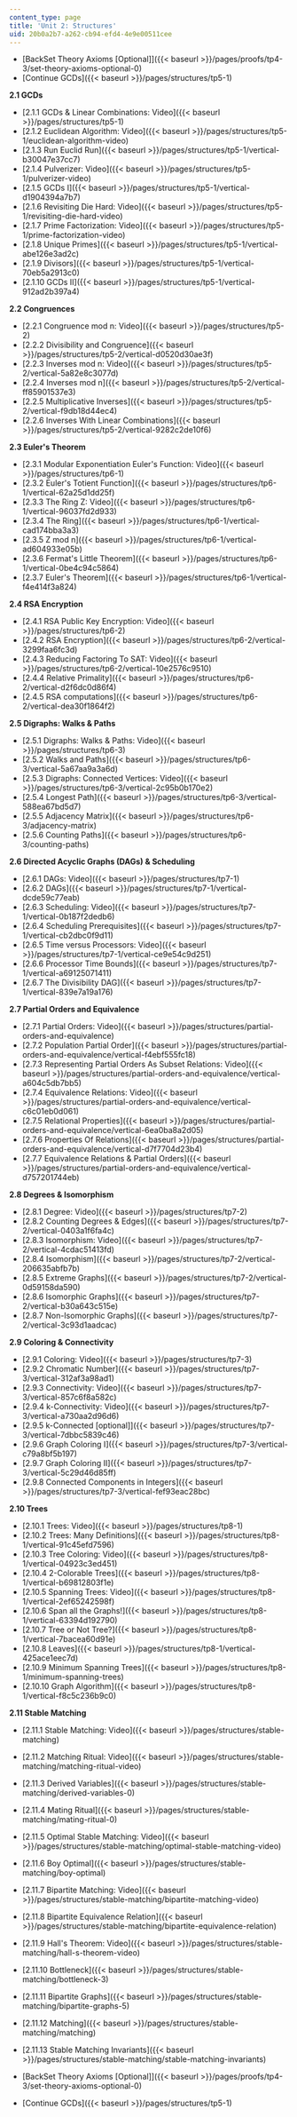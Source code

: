 ```yaml
---
content_type: page
title: 'Unit 2: Structures'
uid: 20b0a2b7-a262-cb94-efd4-4e9e00511cee
---
```


*   [BackSet Theory Axioms \[Optional\]]({{< baseurl >}}/pages/proofs/tp4-3/set-theory-axioms-optional-0)
*   [Continue GCDs]({{< baseurl >}}/pages/structures/tp5-1)

**2.1 GCDs**

*   [2.1.1 GCDs & Linear Combinations: Video]({{< baseurl >}}/pages/structures/tp5-1)
*   [2.1.2 Euclidean Algorithm: Video]({{< baseurl >}}/pages/structures/tp5-1/euclidean-algorithm-video)
*   [2.1.3 Run Euclid Run]({{< baseurl >}}/pages/structures/tp5-1/vertical-b30047e37cc7)
*   [2.1.4 Pulverizer: Video]({{< baseurl >}}/pages/structures/tp5-1/pulverizer-video)
*   [2.1.5 GCDs I]({{< baseurl >}}/pages/structures/tp5-1/vertical-d1904394a7b7)
*   [2.1.6 Revisiting Die Hard: Video]({{< baseurl >}}/pages/structures/tp5-1/revisiting-die-hard-video)
*   [2.1.7 Prime Factorization: Video]({{< baseurl >}}/pages/structures/tp5-1/prime-factorization-video)
*   [2.1.8 Unique Primes]({{< baseurl >}}/pages/structures/tp5-1/vertical-abe126e3ad2c)
*   [2.1.9 Divisors]({{< baseurl >}}/pages/structures/tp5-1/vertical-70eb5a2913c0)
*   [2.1.10 GCDs II]({{< baseurl >}}/pages/structures/tp5-1/vertical-912ad2b397a4)

**2.2 Congruences**

*   [2.2.1 Congruence mod n: Video]({{< baseurl >}}/pages/structures/tp5-2)
*   [2.2.2 Divisibility and Congruence]({{< baseurl >}}/pages/structures/tp5-2/vertical-d0520d30ae3f)
*   [2.2.3 Inverses mod n: Video]({{< baseurl >}}/pages/structures/tp5-2/vertical-5a82e8c3077d)
*   [2.2.4 Inverses mod n]({{< baseurl >}}/pages/structures/tp5-2/vertical-ff85901537e3)
*   [2.2.5 Multiplicative Inverses]({{< baseurl >}}/pages/structures/tp5-2/vertical-f9db18d44ec4)
*   [2.2.6 Inverses With Linear Combinations]({{< baseurl >}}/pages/structures/tp5-2/vertical-9282c2de10f6)

**2.3 Euler's Theorem**

*   [2.3.1 Modular Exponentiation Euler's Function: Video]({{< baseurl >}}/pages/structures/tp6-1)
*   [2.3.2 Euler's Totient Function]({{< baseurl >}}/pages/structures/tp6-1/vertical-62a25d1dd25f)
*   [2.3.3 The Ring Z: Video]({{< baseurl >}}/pages/structures/tp6-1/vertical-96037fd2d933)
*   [2.3.4 The Ring]({{< baseurl >}}/pages/structures/tp6-1/vertical-cad174bba3a3)
*   [2.3.5 Z mod n]({{< baseurl >}}/pages/structures/tp6-1/vertical-ad604933e05b)
*   [2.3.6 Fermat's Little Theorem]({{< baseurl >}}/pages/structures/tp6-1/vertical-0be4c94c5864)
*   [2.3.7 Euler's Theorem]({{< baseurl >}}/pages/structures/tp6-1/vertical-f4e414f3a824)

**2.4 RSA Encryption**

*   [2.4.1 RSA Public Key Encryption: Video]({{< baseurl >}}/pages/structures/tp6-2)
*   [2.4.2 RSA Encryption]({{< baseurl >}}/pages/structures/tp6-2/vertical-3299faa6fc3d)
*   [2.4.3 Reducing Factoring To SAT: Video]({{< baseurl >}}/pages/structures/tp6-2/vertical-10e2576c9510)
*   [2.4.4 Relative Primality]({{< baseurl >}}/pages/structures/tp6-2/vertical-d2f6dc0d86f4)
*   [2.4.5 RSA computations]({{< baseurl >}}/pages/structures/tp6-2/vertical-dea30f1864f2)

**2.5 Digraphs: Walks & Paths**

*   [2.5.1 Digraphs: Walks & Paths: Video]({{< baseurl >}}/pages/structures/tp6-3)
*   [2.5.2 Walks and Paths]({{< baseurl >}}/pages/structures/tp6-3/vertical-5a67aa9a3a6d)
*   [2.5.3 Digraphs: Connected Vertices: Video]({{< baseurl >}}/pages/structures/tp6-3/vertical-2c95b0b170e2)
*   [2.5.4 Longest Path]({{< baseurl >}}/pages/structures/tp6-3/vertical-588ea67bd5d7)
*   [2.5.5 Adjacency Matrix]({{< baseurl >}}/pages/structures/tp6-3/adjacency-matrix)
*   [2.5.6 Counting Paths]({{< baseurl >}}/pages/structures/tp6-3/counting-paths)

**2.6 Directed Acyclic Graphs (DAGs) & Scheduling**

*   [2.6.1 DAGs: Video]({{< baseurl >}}/pages/structures/tp7-1)
*   [2.6.2 DAGs]({{< baseurl >}}/pages/structures/tp7-1/vertical-dcde59c77eab)
*   [2.6.3 Scheduling: Video]({{< baseurl >}}/pages/structures/tp7-1/vertical-0b187f2dedb6)
*   [2.6.4 Scheduling Prerequisites]({{< baseurl >}}/pages/structures/tp7-1/vertical-cb2dbc0f9d11)
*   [2.6.5 Time versus Processors: Video]({{< baseurl >}}/pages/structures/tp7-1/vertical-ce9e54c9d251)
*   [2.6.6 Processor Time Bounds]({{< baseurl >}}/pages/structures/tp7-1/vertical-a69125071411)
*   [2.6.7 The Divisibility DAG]({{< baseurl >}}/pages/structures/tp7-1/vertical-839e7a19a176)

**2.7 Partial Orders and Equivalence**

*   [2.7.1 Partial Orders: Video]({{< baseurl >}}/pages/structures/partial-orders-and-equivalence)
*   [2.7.2 Population Partial Order]({{< baseurl >}}/pages/structures/partial-orders-and-equivalence/vertical-f4ebf555fc18)
*   [2.7.3 Representing Partial Orders As Subset Relations: Video]({{< baseurl >}}/pages/structures/partial-orders-and-equivalence/vertical-a604c5db7bb5)
*   [2.7.4 Equivalence Relations: Video]({{< baseurl >}}/pages/structures/partial-orders-and-equivalence/vertical-c6c01eb0d061)
*   [2.7.5 Relational Properties]({{< baseurl >}}/pages/structures/partial-orders-and-equivalence/vertical-6ea0ba8a2d05)
*   [2.7.6 Properties Of Relations]({{< baseurl >}}/pages/structures/partial-orders-and-equivalence/vertical-d7f7704d23b4)
*   [2.7.7 Equivalence Relations & Partial Orders]({{< baseurl >}}/pages/structures/partial-orders-and-equivalence/vertical-d757201744eb)

**2.8 Degrees & Isomorphism**

*   [2.8.1 Degree: Video]({{< baseurl >}}/pages/structures/tp7-2)
*   [2.8.2 Counting Degrees & Edges]({{< baseurl >}}/pages/structures/tp7-2/vertical-0403a1f6fa4c)
*   [2.8.3 Isomorphism: Video]({{< baseurl >}}/pages/structures/tp7-2/vertical-4cdac51413fd)
*   [2.8.4 Isomorphism]({{< baseurl >}}/pages/structures/tp7-2/vertical-206635abfb7b)
*   [2.8.5 Extreme Graphs]({{< baseurl >}}/pages/structures/tp7-2/vertical-0d59158da590)
*   [2.8.6 Isomorphic Graphs]({{< baseurl >}}/pages/structures/tp7-2/vertical-b30a643c515e)
*   [2.8.7 Non-Isomorphic Graphs]({{< baseurl >}}/pages/structures/tp7-2/vertical-3c93d1aadcac)

**2.9 Coloring & Connectivity**

*   [2.9.1 Coloring: Video]({{< baseurl >}}/pages/structures/tp7-3)
*   [2.9.2 Chromatic Number]({{< baseurl >}}/pages/structures/tp7-3/vertical-312af3a98ad1)
*   [2.9.3 Connectivity: Video]({{< baseurl >}}/pages/structures/tp7-3/vertical-857c6f8a582c)
*   [2.9.4 k-Connectivity: Video]({{< baseurl >}}/pages/structures/tp7-3/vertical-a730aa2d96d6)
*   [2.9.5 k-Connected \[optional\]]({{< baseurl >}}/pages/structures/tp7-3/vertical-7dbbc5839c46)
*   [2.9.6 Graph Coloring I]({{< baseurl >}}/pages/structures/tp7-3/vertical-c79a8bf5b197)
*   [2.9.7 Graph Coloring II]({{< baseurl >}}/pages/structures/tp7-3/vertical-5c29d46d85ff)
*   [2.9.8 Connected Components in Integers]({{< baseurl >}}/pages/structures/tp7-3/vertical-fef93eac28bc)

**2.10 Trees**

*   [2.10.1 Trees: Video]({{< baseurl >}}/pages/structures/tp8-1)
*   [2.10.2 Trees: Many Definitions]({{< baseurl >}}/pages/structures/tp8-1/vertical-91c45efd7596)
*   [2.10.3 Tree Coloring: Video]({{< baseurl >}}/pages/structures/tp8-1/vertical-04923c3ed451)
*   [2.10.4 2-Colorable Trees]({{< baseurl >}}/pages/structures/tp8-1/vertical-b69812803f1e)
*   [2.10.5 Spanning Trees: Video]({{< baseurl >}}/pages/structures/tp8-1/vertical-2ef65242598f)
*   [2.10.6 Span all the Graphs!]({{< baseurl >}}/pages/structures/tp8-1/vertical-63394d192790)
*   [2.10.7 Tree or Not Tree?]({{< baseurl >}}/pages/structures/tp8-1/vertical-7bacea60d91e)
*   [2.10.8 Leaves]({{< baseurl >}}/pages/structures/tp8-1/vertical-425ace1eec7d)
*   [2.10.9 Minimum Spanning Trees]({{< baseurl >}}/pages/structures/tp8-1/minimum-spanning-trees)
*   [2.10.10 Graph Algorithm]({{< baseurl >}}/pages/structures/tp8-1/vertical-f8c5c236b9c0)

**2.11 Stable Matching**

*   [2.11.1 Stable Matching: Video]({{< baseurl >}}/pages/structures/stable-matching)
*   [2.11.2 Matching Ritual: Video]({{< baseurl >}}/pages/structures/stable-matching/matching-ritual-video)
*   [2.11.3 Derived Variables]({{< baseurl >}}/pages/structures/stable-matching/derived-variables-0)
*   [2.11.4 Mating Ritual]({{< baseurl >}}/pages/structures/stable-matching/mating-ritual-0)
*   [2.11.5 Optimal Stable Matching: Video]({{< baseurl >}}/pages/structures/stable-matching/optimal-stable-matching-video)
*   [2.11.6 Boy Optimal]({{< baseurl >}}/pages/structures/stable-matching/boy-optimal)
*   [2.11.7 Bipartite Matching: Video]({{< baseurl >}}/pages/structures/stable-matching/bipartite-matching-video)
*   [2.11.8 Bipartite Equivalence Relation]({{< baseurl >}}/pages/structures/stable-matching/bipartite-equivalence-relation)
*   [2.11.9 Hall's Theorem: Video]({{< baseurl >}}/pages/structures/stable-matching/hall-s-theorem-video)
*   [2.11.10 Bottleneck]({{< baseurl >}}/pages/structures/stable-matching/bottleneck-3)
*   [2.11.11 Bipartite Graphs]({{< baseurl >}}/pages/structures/stable-matching/bipartite-graphs-5)
*   [2.11.12 Matching]({{< baseurl >}}/pages/structures/stable-matching/matching)
*   [2.11.13 Stable Matching Invariants]({{< baseurl >}}/pages/structures/stable-matching/stable-matching-invariants)

*   [BackSet Theory Axioms \[Optional\]]({{< baseurl >}}/pages/proofs/tp4-3/set-theory-axioms-optional-0)
*   [Continue GCDs]({{< baseurl >}}/pages/structures/tp5-1)